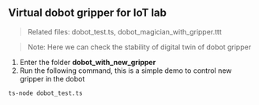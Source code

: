 ##  Virtual dobot gripper for IoT lab

>Related files: dobot_test.ts, dobot_magician_with_gripper.ttt

>Note: Here we can check the stability of digital twin of dobot gripper

1. Enter the folder **dobot_with_new_gripper**
2. Run the following command, this is a simple demo to control new gripper in the dobot

```
ts-node dobot_test.ts
```